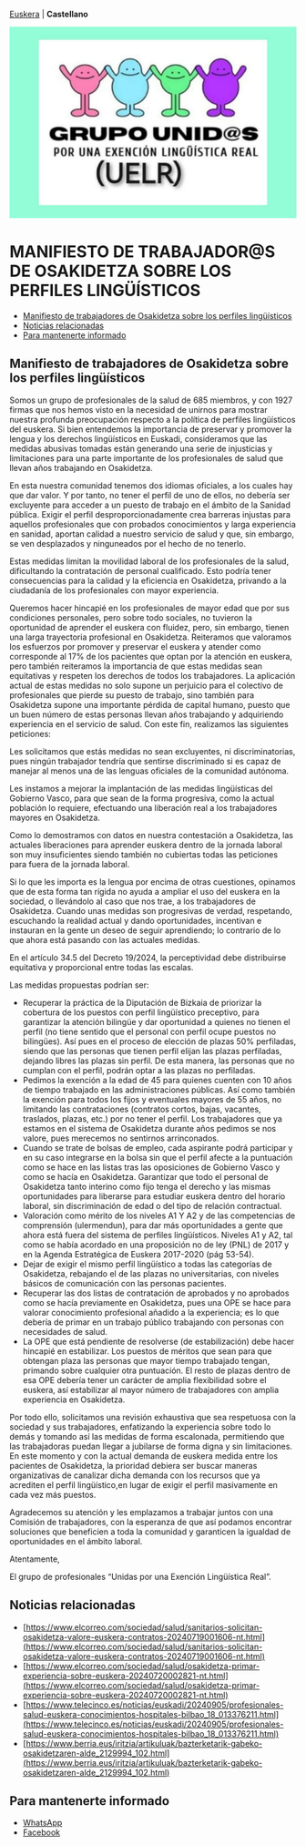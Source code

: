 [Euskera](/) | **Castellano**  

<img src="6026172736918896657.jpg" alt="Grupos unidos, por una exección lingüística real" width="600">

# MANIFIESTO DE TRABAJADOR@S DE OSAKIDETZA SOBRE LOS PERFILES LINGÜÍSTICOS
* [Manifiesto de trabajadores de Osakidetza sobre los perfiles lingüísticos](#manifiesto-de-trabajadores-de-osakidetza-sobre-los-perfiles-lingüísticos)
* [Noticias relacionadas](#noticias-relacionadas)
* [Para mantenerte informado](#para-mantenerte-informado)

## Manifiesto de trabajadores de Osakidetza sobre los perfiles lingüísticos

Somos un grupo de profesionales de la salud de 685 miembros, y con 1927 firmas que nos hemos visto en la necesidad de unirnos para mostrar nuestra profunda preocupación respecto a la política de perfiles lingüísticos del euskera. Si bien entendemos la importancia de preservar y promover la lengua y los derechos lingüísticos en Euskadi, consideramos que las medidas abusivas  tomadas están generando una serie de injusticias y limitaciones para una parte importante de los profesionales de salud que llevan años trabajando en Osakidetza.

En esta nuestra comunidad tenemos dos idiomas oficiales, a los cuales hay que dar valor. Y por tanto, no tener el perfil de uno de ellos, no debería ser excluyente para acceder a un puesto de trabajo en el ámbito de la Sanidad pública. Exigir el perfil desproporcionadamente crea barreras injustas para aquellos profesionales que con probados conocimientos y larga experiencia en sanidad, aportan calidad a nuestro servicio de salud y que, sin embargo, se ven desplazados y ninguneados por el hecho de no tenerlo.

Estas medidas limitan la movilidad laboral de los profesionales de la salud, dificultando la contratación de personal cualificado. Esto podría tener consecuencias para la calidad y la eficiencia en Osakidetza, privando a la ciudadanía de los profesionales con mayor experiencia.

Queremos hacer hincapié en los profesionales de mayor edad que por sus condiciones personales, pero sobre todo sociales, no tuvieron la oportunidad de aprender el euskera con fluidez, pero, sin embargo, tienen una larga trayectoria profesional en Osakidetza. Reiteramos que valoramos los esfuerzos por promover y preservar el euskera y atender como corresponde al 17% de los pacientes que optan por la atención en euskera, pero también reiteramos la importancia de que estas medidas sean equitativas y respeten los derechos de todos los trabajadores. La aplicación actual de estas medidas no solo supone un perjuicio para el colectivo de profesionales que pierde su puesto de trabajo, sino también para Osakidetza supone una importante pérdida de capital humano, puesto que un buen número de estas personas llevan años trabajando y adquiriendo experiencia en el servicio de salud. Con este fin, realizamos las siguientes peticiones:

Les solicitamos que estás medidas no sean excluyentes, ni discriminatorias, pues ningún trabajador tendría que sentirse discriminado si es capaz de manejar al menos una de las lenguas oficiales de la comunidad autónoma.

Les instamos a mejorar la implantación de las medidas lingüísticas del Gobierno Vasco, para que sean de la forma progresiva, como la actual población lo requiere, efectuando una liberación real a los trabajadores mayores en Osakidetza.

Como lo demostramos con datos en nuestra contestación a Osakidetza, las actuales liberaciones para aprender euskera dentro de la jornada laboral son muy insuficientes siendo también no cubiertas todas las peticiones para fuera de la jornada laboral.

Si lo que les importa es la lengua por encima de otras cuestiones, opinamos que de esta forma tan rígida no ayuda a ampliar el uso del euskera en la sociedad, o llevándolo al caso que nos trae, a los trabajadores de Osakidetza. Cuando unas medidas son progresivas de verdad, respetando, escuchando la realidad actual y dando oportunidades, incentivan e instauran en la gente un deseo de seguir aprendiendo; lo contrario de lo que ahora está pasando con las actuales medidas.

En el artículo 34.5 del Decreto 19/2024, la perceptividad debe distribuirse equitativa y proporcional entre todas las escalas.

Las medidas propuestas podrían ser:

* Recuperar la práctica de la Diputación de Bizkaia de priorizar la cobertura de los puestos con perfil lingüístico preceptivo, para garantizar la atención bilingüe y dar oportunidad a quienes no tienen el perfil (no tiene sentido que el personal con perfil ocupe puestos no bilingües). Así pues en el proceso de elección de plazas 50% perfiladas, siendo que  las personas que tienen perfil elijan las plazas perfiladas, dejando libres las plazas sin perfil. De esta manera, las personas que no cumplan con el perfil, podrán optar a las plazas no perfiladas.
* Pedimos la exención a la edad de 45 para quienes cuenten con 10 años de tiempo trabajado en las administraciones públicas. Así como también la exención para todos los fijos y eventuales mayores de 55 años, no limitando las contrataciones  (contratos cortos, bajas, vacantes, traslados, plazas, etc.) por no tener el perfil. Los trabajadores que ya estamos en el sistema de Osakidetza durante años pedimos se nos valore, pues merecemos no sentirnos arrinconados.
* Cuando se trate de bolsas de empleo, cada aspirante podrá participar y en su caso integrarse en la bolsa sin que el perfil afecte a la puntuación como se hace en las listas tras las oposiciones de Gobierno Vasco y como se hacía en Osakidetza.
Garantizar que todo el personal de Osakidetza tanto interino como fijo tenga el derecho y las mismas oportunidades para liberarse para estudiar euskera dentro del horario laboral, sin discriminación de edad o del tipo de relación contractual.
* Valoración como mérito de los niveles A1 Y A2 y de las competencias de comprensión (ulermendun), para dar más oportunidades a gente que ahora está fuera del sistema de perfiles lingüísticos. Niveles A1 y A2, tal como se había acordado en una proposición no de ley (PNL) de 2017 y en la Agenda Estratégica de Euskera 2017-2020  (pág 53-54).
* Dejar de exigir el mismo perfil lingüístico a todas las categorías de Osakidetza, rebajando el de las plazas no universitarias, con niveles básicos de comunicación con las personas pacientes.
* Recuperar las dos listas de contratación de aprobados y no aprobados como se hacía previamente en Osakidetza, pues una OPE se hace para valorar conocimiento profesional añadido a la experiencia; es lo que debería de primar en un trabajo público trabajando con personas con necesidades de salud.
* La OPE que está pendiente de resolverse (de estabilización) debe hacer hincapié en estabilizar. Los puestos de méritos que sean para que obtengan plaza las personas que mayor tiempo trabajado tengan, primando sobre cualquier otra puntuación. El resto de plazas dentro de esa OPE debería tener un carácter de amplia flexibilidad sobre el euskera, así estabilizar al mayor número de trabajadores con amplia experiencia en Osakidetza.

Por todo ello, solicitamos una revisión exhaustiva que sea respetuosa con la sociedad y sus trabajadores, enfatizando la experiencia sobre todo lo demás y tomando así las medidas de forma escalonada, permitiendo que las trabajadoras puedan llegar a jubilarse de forma digna y sin limitaciones. En este momento y con la actual demanda de euskera medida entre los pacientes de Osakidetza, la prioridad debiera ser buscar maneras organizativas de canalizar dicha demanda con los recursos que ya acrediten el perfil lingüístico,en lugar de exigir el perfil masivamente en cada vez más puestos.

Agradecemos su atención y les emplazamos a trabajar juntos con una Comisión de trabajadores, con la esperanza de que así podamos encontrar soluciones que beneficien a toda la comunidad y garanticen la igualdad de oportunidades en el ámbito laboral.

Atentamente,

El grupo de profesionales “Unidas por una Exención Lingüística Real”.

## Noticias relacionadas

* [https://www.elcorreo.com/sociedad/salud/sanitarios-solicitan-osakidetza-valore-euskera-contratos-20240719001606-nt.html](https://www.elcorreo.com/sociedad/salud/sanitarios-solicitan-osakidetza-valore-euskera-contratos-20240719001606-nt.html)
* [https://www.elcorreo.com/sociedad/salud/osakidetza-primar-experiencia-sobre-euskera-20240720002821-nt.html](https://www.elcorreo.com/sociedad/salud/osakidetza-primar-experiencia-sobre-euskera-20240720002821-nt.html)
* [https://www.telecinco.es/noticias/euskadi/20240905/profesionales-salud-euskera-conocimientos-hospitales-bilbao_18_013376211.html](https://www.telecinco.es/noticias/euskadi/20240905/profesionales-salud-euskera-conocimientos-hospitales-bilbao_18_013376211.html)
* [https://www.berria.eus/iritzia/artikuluak/bazterketarik-gabeko-osakidetzaren-alde_2129994_102.html](https://www.berria.eus/iritzia/artikuluak/bazterketarik-gabeko-osakidetzaren-alde_2129994_102.html)

## Para mantenerte informado

* [WhatsApp](https://chat.whatsapp.com/J3jWpnjJAWlJm9dGGHl7OH)
* [Facebook](https://www.facebook.com/share/g/FNTci96ehkhQ8vSZ/)

<meta property="og:title" content="convivencialinguisticaosakidetza">
<style>
h1:nth-child(1) {
  visibility: hidden;
  line-height: 0;
}
.pressbutton {
    border: none;
    padding: 15px 32px;
    text-decoration: none;
    display: inline-block;
    font-size: 16px;
    border-radius: 20px;
}
.footer {display:none;}
</style>
